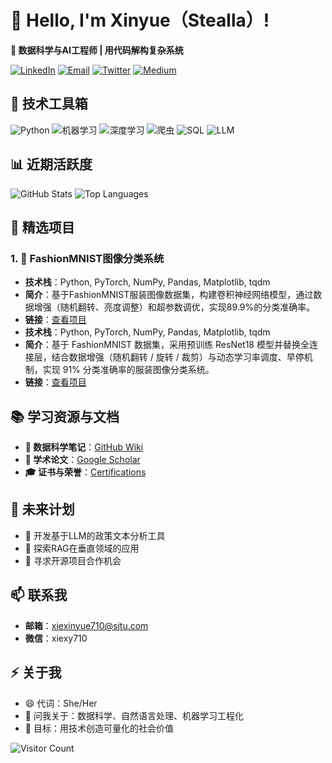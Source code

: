 
# 👋 Hello, I'm Xinyue（Stealla）!  
**🚀 数据科学与AI工程师 | 用代码解构复杂系统**  

<a href="https://www.linkedin.com/in/xinyue-xie-710/"><img src="https://img.shields.io/badge/LinkedIn-0077B5?style=flat-square&logo=linkedin&logoColor=white" alt="LinkedIn"></a>
<a href="mailto:xiexinyue710@example.com"><img src="https://img.shields.io/badge/Email-D14836?style=flat-square&logo=gmail&logoColor=white" alt="Email"></a>
<a href="https://twitter.com/xiexinyue710"><img src="https://img.shields.io/badge/Twitter-1DA1F2?style=flat-square&logo=twitter&logoColor=white" alt="Twitter"></a>
<a href="https://medium.com/@xiexinyue710"><img src="https://img.shields.io/badge/Medium-12100E?style=flat-square&logo=medium&logoColor=white" alt="Medium"></a>

## 🔧 技术工具箱  
![Python](https://img.shields.io/badge/Python-3776AB?style=for-the-badge&logo=python&logoColor=white)
![机器学习](https://img.shields.io/badge/Machine%20Learning-FFD700?style=for-the-badge&logo=ai&logoColor=black)
![深度学习](https://img.shields.io/badge/Deep%20Learning-FF4500?style=for-the-badge&logo=deeplearning&logoColor=white)
![爬虫](https://img.shields.io/badge/Web%20Scraping-4CAF50?style=for-the-badge&logo=scrapy&logoColor=white)
![SQL](https://img.shields.io/badge/SQL-003B57?style=for-the-badge&logo=sql&logoColor=white)
![LLM](https://img.shields.io/badge/LLM-9C27B0?style=for-the-badge&logo=chatgpt&logoColor=white)

## 📊 近期活跃度  
![GitHub Stats](https://github-readme-stats.vercel.app/api?username=xiexinyue710&show_icons=true&theme=radical&count_private=true)
![Top Languages](https://github-readme-stats.vercel.app/api/top-langs/?username=xiexinyue710&layout=compact&theme=radical)

## 🌟 精选项目  
 
### 1. 👗 FashionMNIST图像分类系统  
- **技术栈**：Python, PyTorch, NumPy, Pandas, Matplotlib, tqdm
- **简介**：基于FashionMNIST服装图像数据集，构建卷积神经网络模型，通过数据增强（随机翻转、亮度调整）和超参数调优，实现89.9%的分类准确率。  
- **链接**：[查看项目](https://github.com/xiexinyue710/machine-learning/blob/main/machine%20learning.ipynb) 
- **技术栈**：Python, PyTorch, NumPy, Pandas, Matplotlib, tqdm
- **简介**：基于 FashionMNIST 数据集，采用预训练 ResNet18 模型并替换全连接层，结合数据增强（随机翻转 / 旋转 / 裁剪）与动态学习率调度、早停机制，实现 91% 分类准确率的服装图像分类系统。
- **链接**：[查看项目](https://github.com/xiexinyue710/machine-learning/blob/main/ResNet.py)

## 📚 学习资源与文档  
- **📖 数据科学笔记**：[GitHub Wiki](https://github.com/xiexinyue710/xiexinyue710/wiki)  
- **📄 学术论文**：[Google Scholar](https://scholar.google.com/citations?user=your_id)  
- **🎓 证书与荣誉**：[Certifications](https://github.com/xiexinyue710/certifications)  

## 🚀 未来计划  
- 🔭 开发基于LLM的政策文本分析工具  
- 🌱 探索RAG在垂直领域的应用  
- 🤝 寻求开源项目合作机会  

## 📫 联系我  
- **邮箱**：xiexinyue710@sjtu.com  
- **微信**：xiexy710  

## ⚡ 关于我  
- 😄 代词：She/Her  
- 💬 问我关于：数据科学、自然语言处理、机器学习工程化  
- 🎯 目标：用技术创造可量化的社会价值  

![Visitor Count](https://visitor-badge.laobi.icu/badge?page_id=xiexinyue710.xiexinyue710)    

  
<!--
**xiexinyue710/xiexinyue710** is a ✨ _special_ ✨ repository because its `README.md` (this file) appears on your GitHub profile.

Here are some ideas to get you started:

- 🔭 I’m currently working on ...
- 🌱 I’m currently learning ...
- 👯 I’m looking to collaborate on ...
- 🤔 I’m looking for help with ...
- 💬 Ask me about ...
- 📫 How to reach me: ...
- 😄 Pronouns: ...
- ⚡ Fun fact: ..
-->
